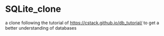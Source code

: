 # SQLite_clone
a clone following the tutorial of https://cstack.github.io/db_tutorial/ to get a better understanding of databases
